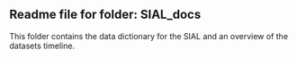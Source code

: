 ## Readme file for folder: SIAL_docs

This folder contains the data dictionary for the SIAL and an overview of the datasets timeline.

